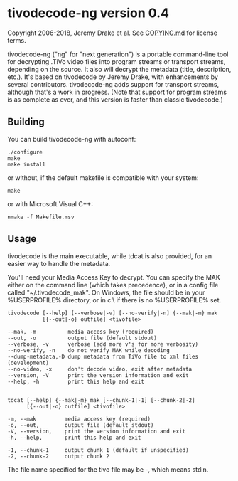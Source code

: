 tivodecode-ng version 0.4
=========================

Copyright 2006-2018, Jeremy Drake et al.
See [COPYING.md] for license terms.

tivodecode-ng ("ng" for "next generation") is a portable command-line
tool for decrypting .TiVo video files into program streams or transport
streams, depending on the source. It also will decrypt the metadata
(title, description, etc.). It's based on tivodecode by Jeremy Drake,
with enhancements by several contributors. tivodecode-ng adds support
for transport streams, although that's a work in progress. (Note that
support for program streams is as complete as ever, and this version is
faster than classic tivodecode.)


Building
--------

You can build tivodecode-ng with autoconf:

    ./configure
    make
    make install

or without, if the default makefile is compatible with your system:

    make

or with Microsoft Visual C++:

    nmake -f Makefile.msv


Usage
-----

tivodecode is the main executable, while tdcat is also provided, for an
easier way to handle the metadata.

You'll need your Media Access Key to decrypt. You can specify the MAK
either on the command line (which takes precedence), or in a config file
called "~/.tivodecode_mak". On Windows, the file should be in your
%USERPROFILE% directory, or in c:\ if there is no %USERPROFILE% set.


    tivodecode [--help] [--verbose|-v] [--no-verify|-n] {--mak|-m} mak
               [{--out|-o} outfile] <tivofile>

    --mak, -m          media access key (required)
    --out, -o          output file (default stdout)
    --verbose, -v      verbose (add more v's for more verbosity)
    --no-verify, -n    do not verify MAK while decoding
    --dump-metadata,-D dump metadata from TiVo file to xml files (development)
    --no-video, -x     don't decode video, exit after metadata
    --version, -V      print the version information and exit
    --help, -h         print this help and exit


    tdcat [--help] {--mak|-m} mak [--chunk-1|-1] [--chunk-2|-2]
          [{--out|-o} outfile] <tivofile>

    -m, --mak         media access key (required)
    -o, --out,        output file (default stdout)
    -V, --version,    print the version information and exit
    -h, --help,       print this help and exit

    -1, --chunk-1     output chunk 1 (default if unspecified)
    -2, --chunk-2     output chunk 2


The file name specified for the tivo file may be -, which means stdin.

[COPYING.md]: COPYING.md
